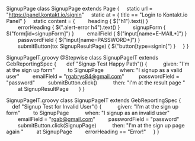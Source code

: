 SignupPage
class SignupPage extends Page
{
    static url = "https://panel.kontakt.io/signin"
    static at = { title == "Login to Kontakt.io Panel" }
    static content = {
        heading { $("h1").text() }
        errorHeading { $(".alert-error h4").text() }
        signupForm { $("form[id=signupForm]") }
        emailField { $("input[name=E-MAIL*]") }
        passwordField { $("input[name=PASSWORD*]") }
        submitButton(to: SignupResultPage) { $("button[type=signin]") }
    }
}


SignupPageIT.groovy
@Stepwise
class SignupPageIT extends GebReportingSpec {
 
    def "Signup Test Happy Path"() {
 
        given: "I'm at the sign up form"
        to SignupPage
 
        when: "I signup as a valid user"
        emailField = "rgabrys84@gmail.com"
         passwordField = "password"
        submitButton.click()
 
        then: "I'm at the result page "
        at SignupResultPage
 
    }
}



SignupPageIT.groovy
class SignupPageIT extends GebReportingSpec {
 
    def "Signup Test for Invalid User"() {
 
        given: "I'm at the sign up form"
        to SignupPage
 
        when: "I signup as an invalid user"
        emailField = "rgab@gmail.com"
        passwordField = "password"
        submitButton.click(SignupPage)
 
        then: "I'm at the sign up page again "
        at SignupPage
        errorHeading == "Error!"
    }
}
